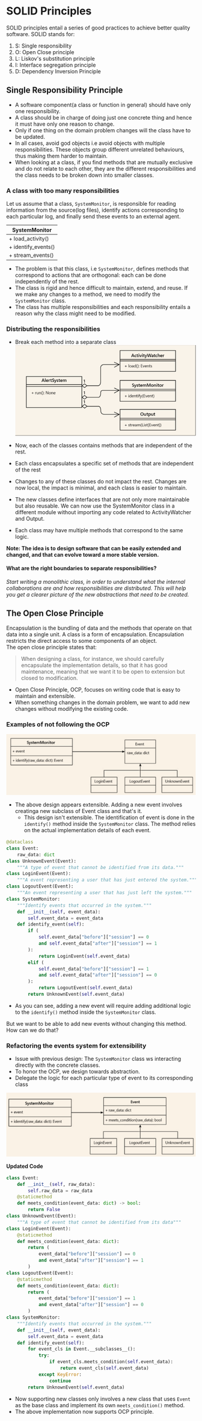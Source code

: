 # SOLID Principles
SOLID principles entail a series of good practices to achieve better quality software. SOLID stands for:  
1. S: Single responsibility  
2. O: Open Close principle  
3. L: Liskov's substitution principle  
4. I: Interface segregation principle  
5. D: Dependency Inversion Principle  

## Single Responsibility Principle
- A software component(a class or function in general) should have only one responsibility.
- A class should be in charge of doing just one concrete thing and hence it must have only one reason to change.
- Only if one thing on the domain problem changes will the class have to be updated.
- In all cases, avoid god objects i.e avoid objects with multiple responsibilities. These objects group different unrelated behaviours, thus making them harder to maintain.
- When looking at a class, if you find methods that are mutually exclusive and do not relate to each other, they are the different responsibilities and the class needs to be broken down into smaller classes.

### A class with too many responsibilities
Let us assume that a class, `SystemMonitor`, is responsible for reading information from the source(log files), identify actions corresponding to each particular log, and finally send these events to an external agent.  


| SystemMonitor      |
|--------------------|
| + load_activity()   |
| + identify_events() |
| + stream_events()   |


- The problem is that this class, i.e `SystemMonitor`, defines methods that correspond to actions that are orthogonal: each can be done independently of the rest.  
- The class is rigid and hence difficult to maintain, extend, and reuse. If we make any changes to a method, we need to modify the `SystemMonitor` class.
- The class has multiple responsibilities and each responsibility entails a reason why the class might need to be modified.

### Distributing the responsibilities
- Break each method into a separate class
![Distributing responsibilities throught classes](./images/class-breakdown.png)

- Now, each of the classes contains methods that are independent of the rest.
- Each class encapsulates a specific set of methods that are independent of the rest
- Changes to any of these classes do not impact the rest. Changes are now local, the impact is minimal, and each class is easier to maintain.
- The new classes define interfaces that are not only more maintainable but also reusable. We can now use the SystemMonitor class in a different module without importing any code related to ActivityWatcher and Output.  
- Each class may have multiple methods that correspond to the same logic.

**Note: The idea is to design software that can be easily extended and changed, and that can evolve toward a more stable version.**    

#### What are the right boundaries to separate responsibilities?

*Start writing a monolithic class, in order to understand what the internal collaborations are and how responsibilities are distributed. This will help you get a clearer picture of the new abstractions that need to be created.*  

## The Open Close Principle

Encapsulation is the bundling of data and the methods that operate on that data into a single unit. A class is a form of encapsulation. Encapsulation restricts the direct access to some components of an object.   
The open close principle states that:   

>When designing a class, for instance, we should carefully encapsulate the implementation details, so that it has good maintenance, meaning that we want it to be open to extension but closed to modification.    

- Open Close Principle, OCP, focuses on writing code that is easy to maintain and extensible.  
- When something changes in the domain problem, we want to add new changes without modifying the existing code.  

### Examples of not following the OCP  

![Design that is not closed for modification](./images/ocp_not_closed_for_modification.png)

- The above design appears extensible. Adding a new event involves creatinga  new subclass of Event class and that's it. 
    - This design isn't extensible. The identification of event is done in the `identify()` method inside the `SystemMonitor` class. The method relies on the actual implementation details of each event.

```python
@dataclass
class Event:
    raw_data: dict 
class UnknownEvent(Event):
    """A type of event that cannot be identified from its data."""
class LoginEvent(Event):
    """A event representing a user that has just entered the system."""
class LogoutEvent(Event):
    """An event representing a user that has just left the system."""
class SystemMonitor:
    """Identify events that occurred in the system."""
    def __init__(self, event_data):
        self.event_data = event_data
    def identify_event(self):
        if (
            self.event_data["before"]["session"] == 0
            and self.event_data["after"]["session"] == 1
        ):
            return LoginEvent(self.event_data)
        elif (
            self.event_data["before"]["session"] == 1
            and self.event_data["after"]["session"] == 0
        ):
            return LogoutEvent(self.event_data)
        return UnknownEvent(self.event_data)
```

- As you can see, adding a new event will require adding additional logic to the `identify()` method inside the `SystemMonitor` class.

But we want to be able to add new events without changing this method. How can we do that?  

### Refactoring the events system for extensibility  

- Issue with previous design: The `SystemMonitor` class ws interacting directly with the concrete classes.  
- To honor the OCP, we design towards abstraction.
- Delegate the logic for each particular type of event to its corresponding class   

![Design that is not closed for modification](./images/ocp_implemented_properly.png)

**Updated Code**  
```python
class Event:
    def __init__(self, raw_data):
        self.raw_data = raw_data
    @staticmethod
    def meets_condition(event_data: dict) -> bool:
        return False
class UnknownEvent(Event):
    """A type of event that cannot be identified from its data"""
class LoginEvent(Event):
    @staticmethod
    def meets_condition(event_data: dict):
        return (
            event_data["before"]["session"] == 0
            and event_data["after"]["session"] == 1
        )
class LogoutEvent(Event):
    @staticmethod
    def meets_condition(event_data: dict):
        return (
            event_data["before"]["session"] == 1
            and event_data["after"]["session"] == 0
        )
class SystemMonitor:
    """Identify events that occurred in the system."""
    def __init__(self, event_data):
        self.event_data = event_data
    def identify_event(self):
        for event_cls in Event.__subclasses__():
            try:
                if event_cls.meets_condition(self.event_data):
                    return event_cls(self.event_data)
            except KeyError:
                continue
        return UnknownEvent(self.event_data)

```

- Now supporting new classes only involves a new class that uses `Event` as the base class and implement its own `meets_condition()` method.  
- The above implementation now supports OCP principle.  
















